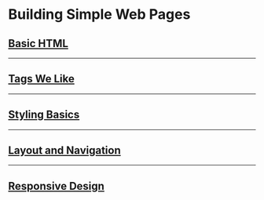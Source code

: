 # Building Simple Web Pages

## [Basic HTML](/handbook/curriculum/fundamentals/static-sites/lectures/day-01)

---

## [Tags We Like](/handbook/curriculum/fundamentals/static-sites/tags-we-like)

---

## [Styling Basics](/handbook/curriculum/fundamentals/static-sites/lectures/day-02)

---

## [Layout and Navigation](/handbook/curriculum/fundamentals/static-sites/lectures/day-03)

---

## [Responsive Design](/handbook/curriculum/fundamentals/static-sites/lectures/day-04)
